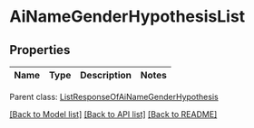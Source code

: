 # AiNameGenderHypothesisList

## Properties
Name | Type | Description | Notes
------------ | ------------- | ------------- | -------------

 Parent class: [ListResponseOfAiNameGenderHypothesis](ListResponseOfAiNameGenderHypothesis.md)

[[Back to Model list]](README.md#documentation-for-models) [[Back to API list]](README.md#documentation-for-api-endpoints) [[Back to README]](README.md)


